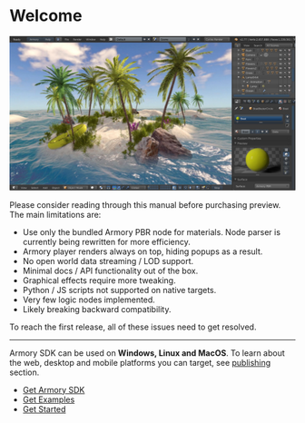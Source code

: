 # Welcome

![](getting_started/img/intro.jpg)

Please consider reading through this manual before purchasing preview. The main limitations are:

- Use only the bundled Armory PBR node for materials. Node parser is currently being rewritten for more efficiency.
- Armory player renders always on top, hiding popups as a result.
- No open world data streaming / LOD support.
- Minimal docs / API functionality out of the box.
- Graphical effects require more tweaking.
- Python / JS scripts not supported on native targets.
- Very few logic nodes implemented.
- Likely breaking backward compatibility.

To reach the first release, all of these issues need to get resolved.

---

Armory SDK can be used on **Windows, Linux and MacOS**. To learn about the web, desktop and mobile platforms you can target, see [publishing]() section.

- [Get Armory SDK](http://armory3d.org/download.html)
- [Get Examples](https://github.com/armory3d/armory_examples/releases)
- [Get Started](getting_started/setup.md)
